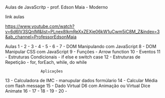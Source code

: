Aulas de JavaScritp - prof. Edson Maia - Moderno

 link aulas

 https://www.youtube.com/watch?v=6d6IV3SQnIM&list=PLnex8IkmReXxZEXje06kW1uCwm5iC8M_Z&index=3&ab_channel=ProfessorEdsonMaia 


Aulas
1 -
2 -
3 -
4 -
5 -
6 -
7 - DOM Manipulando com JavaScript
8 - DOM Manipular CSS com JavaScript
9 - Funções - Arrow function
10 - Eventos
11 - Estruturas Condicionais - if else e switch case
12 - Estruturas de Repetição - for, forEach, while, do while
                    
                    Aplicações
13 - Calculadora de IMC - manupular dados formúlario
14 - Calcular Média com flash message
15 - Dado Virtual D6 com Animação ou Virtual Dice Animate
16 -
17 -
18 -
19 - 
20 -
